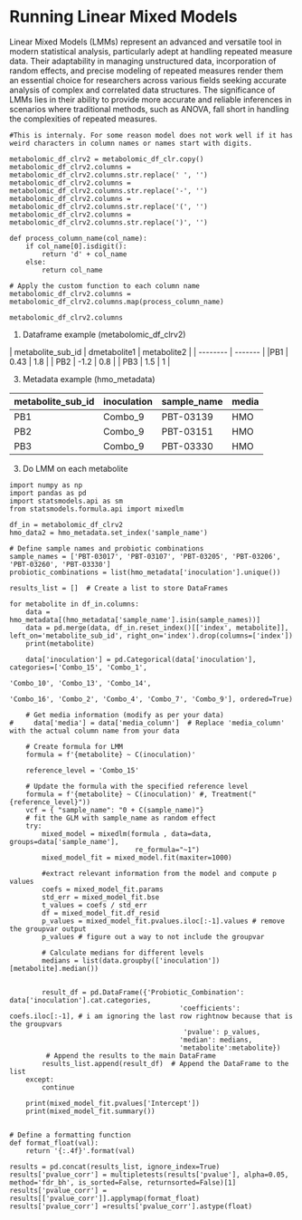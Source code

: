 # Running Linear Mixed Models

Linear Mixed Models (LMMs) represent an advanced and versatile tool in modern statistical analysis, particularly adept at handling repeated measure data. Their adaptability in managing unstructured data, incorporation of random effects, and precise modeling of repeated measures render them an essential choice for researchers across various fields seeking accurate analysis of complex and correlated data structures. The significance of LMMs lies in their ability to provide more accurate and reliable inferences in scenarios where traditional methods, such as ANOVA, fall short in handling the complexities of repeated measures.

```
#This is internaly. For some reason model does not work well if it has weird characters in column names or names start with digits.

metabolomic_df_clrv2 = metabolomic_df_clr.copy()
metabolomic_df_clrv2.columns = metabolomic_df_clrv2.columns.str.replace(' ', '')
metabolomic_df_clrv2.columns = metabolomic_df_clrv2.columns.str.replace('-', '')
metabolomic_df_clrv2.columns = metabolomic_df_clrv2.columns.str.replace('(', '')
metabolomic_df_clrv2.columns = metabolomic_df_clrv2.columns.str.replace(')', '')

def process_column_name(col_name):
    if col_name[0].isdigit(): 
        return 'd' + col_name
    else:
        return col_name

# Apply the custom function to each column name
metabolomic_df_clrv2.columns = metabolomic_df_clrv2.columns.map(process_column_name)

metabolomic_df_clrv2.columns
```


1. Dataframe example (metabolomic_df_clrv2)
   
| metabolite_sub_id    | dmetabolite1 | metabolite2 | 
| -------- | ------- |
|PB1  | 0.43    |  1.8 |
| PB2 | -1.2    | 0.8 |
| PB3    | 1.5    | 1 |

3. Metadata example (hmo_metadata)
   
| metabolite_sub_id |	inoculation	|sample_name	|media |
| -------- | ------- | -------- | ------- |
| PB1	| Combo_9	| PBT-03139	| HMO|
|PB2	|Combo_9	|PBT-03151	|HMO|
|PB3	|Combo_9	|PBT-03330	|HMO|


3. Do LMM on each metabolite
```
import numpy as np
import pandas as pd
import statsmodels.api as sm
from statsmodels.formula.api import mixedlm

df_in = metabolomic_df_clrv2
hmo_data2 = hmo_metadata.set_index('sample_name')

# Define sample names and probiotic combinations
sample_names = ['PBT-03017', 'PBT-03107', 'PBT-03205', 'PBT-03206', 'PBT-03260', 'PBT-03330']
probiotic_combinations = list(hmo_metadata['inoculation'].unique())

results_list = []  # Create a list to store DataFrames

for metabolite in df_in.columns:
    data = hmo_metadata[(hmo_metadata['sample_name'].isin(sample_names))]
    data = pd.merge(data, df_in.reset_index()[['index', metabolite]], left_on='metabolite_sub_id', right_on='index').drop(columns=['index'])
    print(metabolite)
    
    data['inoculation'] = pd.Categorical(data['inoculation'], categories=['Combo_15', 'Combo_1', 
                                                                          'Combo_10', 'Combo_13', 'Combo_14', 
                                                                          'Combo_16', 'Combo_2', 'Combo_4', 'Combo_7', 'Combo_9'], ordered=True)
    
    # Get media information (modify as per your data)
#     data['media'] = data['media_column']  # Replace 'media_column' with the actual column name from your data
    
    # Create formula for LMM
    formula = f'{metabolite} ~ C(inoculation)' 
    
    reference_level = 'Combo_15'

    # Update the formula with the specified reference level
    formula = f'{metabolite} ~ C(inoculation)' #, Treatment("{reference_level}"))
    vcf = { "sample_name": "0 + C(sample_name)"}                                                     
    # fit the GLM with sample_name as random effect
    try:
        mixed_model = mixedlm(formula , data=data, groups=data['sample_name'],
                               re_formula="~1")
        mixed_model_fit = mixed_model.fit(maxiter=1000)
        
        #extract relevant information from the model and compute p values
        coefs = mixed_model_fit.params
        std_err = mixed_model_fit.bse
        t_values = coefs / std_err
        df = mixed_model_fit.df_resid
        p_values = mixed_model_fit.pvalues.iloc[:-1].values # remove the groupvar output
        p_values # figure out a way to not include the groupvar

        # Calculate medians for different levels
        medians = list(data.groupby(['inoculation'])[metabolite].median())


        result_df = pd.DataFrame({'Probiotic_Combination': data['inoculation'].cat.categories,
                                          'coefficients': coefs.iloc[:-1], # i am ignoring the last row rightnow because that is the groupvars
                                           'pvalue': p_values,
                                          'median': medians,
                                          'metabolite':metabolite})
         # Append the results to the main DataFrame
        results_list.append(result_df)  # Append the DataFrame to the list
    except:
        continue

    print(mixed_model_fit.pvalues['Intercept'])
    print(mixed_model_fit.summary())

    
# Define a formatting function
def format_float(val):
    return '{:.4f}'.format(val)

results = pd.concat(results_list, ignore_index=True)
results['pvalue_corr'] = multipletests(results['pvalue'], alpha=0.05, method='fdr_bh', is_sorted=False, returnsorted=False)[1]
results['pvalue_corr'] =  results[['pvalue_corr']].applymap(format_float)
results['pvalue_corr'] =results['pvalue_corr'].astype(float)
```
